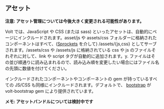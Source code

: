 ## アセット

**注意: アセット管理については今後大きく変更される可能性があります。**

Volt では、JavaScript や CSS (または sass) といったアセットは、自動的にページにインクルードされます。asset/js や assets/css フォルダーに格納されたコンポーネントはすべて、([Sprockets](https://github.com/sstephenson/sprockets) を介して) /assets/{js,css} としてサーブされます。/assets/css や /assets/js に格納されている css や js のファイルそれぞれに対して、link や script タグが自動的に追加されます。y.  ファイルはその並び順通りに読み込まれるので、読み込み順を変更したい場合にはファイル名の先頭に数値を付けてください。

インクルードされたコンポーネントやコンポーネントの gem が持っているすべての JS/CSS も同様にインクルードされます。デフォルトで、 [bootstrap](http://getbootstrap.com/) が volt-bootstrap gem により提供されています。

**メモ: アセットバンドルについては検討中です**
